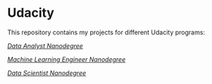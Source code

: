 # Udacity

This repository contains my projects for different Udacity programs:

[*Data Analyst Nanodegree*](https://www.udacity.com/course/data-analyst-nanodegree--nd002)

[*Machine Learning Engineer Nanodegree*](https://www.udacity.com/course/machine-learning-engineer-nanodegree--nd009t)

[*Data Scientist Nanodegree*](https://www.udacity.com/course/data-scientist-nanodegree--nd025)
